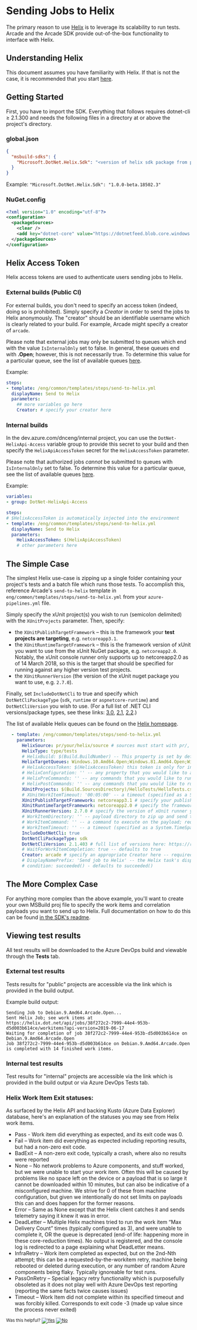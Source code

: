# Sending Jobs to Helix

The primary reason to use [Helix](/Documentation/Helix.md) is to leverage its scalability to run tests. Arcade and the Arcade SDK provide out-of-the-box functionality to interface with Helix.

## Understanding Helix

This document assumes you have familiarity with Helix. If that is not the case, it is recommended that you start [here](/Documentation/Helix.md).

## Getting Started

First, you have to import the SDK. Everything that follows requires dotnet-cli ≥ 2.1.300 and needs the following files in a directory at or above the project's directory.

### global.json

```json
{
  "msbuild-sdks": {
    "Microsoft.DotNet.Helix.Sdk": "<version of helix sdk package from package feed>"
  }
}
```

Example: `"Microsoft.DotNet.Helix.Sdk": "1.0.0-beta.18502.3"`

### NuGet.config

```xml
<?xml version="1.0" encoding="utf-8"?>
<configuration>
  <packageSources>
    <clear />
    <add key="dotnet-core" value="https://dotnetfeed.blob.core.windows.net/dotnet-core/index.json" />
  </packageSources>
</configuration>
```

## Helix Access Token

Helix access tokens are used to authenticate users sending jobs to Helix.

### External builds (Public CI)

For external builds, you don't need to specify an access token (indeed, doing so is prohibited). Simply specify a *Creator* in order to send the jobs to Helix anonymously. The "creator" should be an identifiable username which is clearly related to your build. For example, Arcade might specify a creator of `arcade`.

Please note that external jobs may only be submitted to queues which end with the value `IsInternalOnly` set to false. In general, these queues end with **.Open**; however, this is not necessarily true.  To determine this value for a particular queue, see the list of available queues [here](https://helix.dot.net/api/2018-03-14/info/queues).

Example:

```yaml
steps:
- template: /eng/common/templates/steps/send-to-helix.yml
  displayName: Send to Helix
  parameters:
    ## more variables go here
    Creator: # specify your creator here
```

### Internal builds

In the dev.azure.com/dnceng/internal project, you can use the `DotNet-HelixApi-Access` variable group to provide this secret to your build and then specify the `HelixApiAccessToken` secret for the `HelixAccessToken` parameter.

Please note that authorized jobs *cannot* be submitted to queues with `IsInternalOnly` set to false. To determine this value for a particular queue, see the list of available queues [here](https://helix.dot.net/api/2018-03-14/info/queues).

Example:

```yaml
variables:
- group: DotNet-HelixApi-Access

steps:
# $HelixAccessToken is automatically injected into the environment
- template: /eng/common/templates/steps/send-to-helix.yml
  displayName: Send to Helix
  parameters:
    HelixAccessToken: $(HelixApiAccessToken)
    # other parameters here
```

## The Simple Case

The simplest Helix use-case is zipping up a single folder containing your project's tests and a batch file which runs those tests. To accomplish this, reference Arcade's `send-to-helix` template in `eng/common/templates/steps/send-to-helix.yml` from your `azure-pipelines.yml` file.

Simply specify the xUnit project(s) you wish to run (semicolon delimited) with the `XUnitProjects` parameter. Then, specify:
* the `XUnitPublishTargetFramework` &ndash; this is the framework your **test projects are targeting**, e.g. `netcoreapp3.1`.
* the `XUnitRuntimeTargetFramework` &ndash; this is the framework version of xUnit you want to use from the xUnit NuGet package, e.g. `netcoreapp2.0`. Notably, the xUnit console runner only supports up to netcoreapp2.0 as of 14 March 2018, so this is the target that should be specified for running against any higher version test projects.
* the `XUnitRunnerVersion` (the version of the xUnit nuget package you want to use, e.g. `2.7.0`).

Finally, set `IncludeDotNetCli` to true and specify which `DotNetCliPackageType` (`sdk`, `runtime` or `aspnetcore-runtime`) and `DotNetCliVersion` you wish to use. (For a full list of .NET CLI versions/package types, see these links: [3.0](https://dotnet.microsoft.com/download/dotnet-core/3.0), [2.1](https://dotnet.microsoft.com/download/dotnet-core/2.1), [2.2](https://dotnet.microsoft.com/download/dotnet-core/2.2).)

The list of available Helix queues can be found on the [Helix homepage](https://helix.dot.net/).

```yaml
  - template: /eng/common/templates/steps/send-to-helix.yml
    parameters:
      HelixSource: pr/your/helix/source # sources must start with pr/, official/, prodcon/, or agent/
      HelixType: type/tests
      # HelixBuild: $(Build.BuildNumber) -- This property is set by default
      HelixTargetQueues: Windows.10.Amd64.Open;Windows.81.Amd64.Open;Windows.7.Amd64.Open # specify appropriate queues here; see https://helix.dot.net/ for a list of queues
      # HelixAccessToken: $(HelixAccessToken) this token is only for internal builds
      # HelixConfiguration: '' -- any property that you would like to attached to a job
      # HelixPreCommands: '' -- any commands that you would like to run prior to running your job
      # HelixPostCommands: '' -- any commands that you would like to run after running your job
      XUnitProjects: $(Build.SourcesDirectory)/HelloTests/HelloTests.csproj # specify your xUnit projects (semicolon delimited) here!
      # XUnitWorkItemTimeout: '00:05:00' -- a timeout (specified as a System.TimeSpan string) for all work items created from XUnitProjects
      XUnitPublishTargetFramework: netcoreapp3.1 # specify your publish target framework here
      XUnitRuntimeTargetFramework: netcoreapp2.0 # specify the framework you want to use for the xUnit runner
      XUnitRunnerVersion: 2.7.0 # specify the version of xUnit runner you wish to use here
      # WorkItemDirectory: '' -- payload directory to zip up and send to Helix; requires WorkItemCommand; incompatible with XUnitProjects
      # WorkItemCommand: '' -- a command to execute on the payload; requires WorkItemDirectory; incompatible with XUnitProjects
      # WorkItemTimeout: '' -- a timeout (specified as a System.TimeSpan string) for the work item command; requires WorkItemDirectory; incompatible with XUnitProjects
      IncludeDotNetCli: true
      DotNetCliPackageType: sdk
      DotNetCliVersion: 2.1.403 # full list of versions here: https://raw.githubusercontent.com/dotnet/core/main/release-notes/releases.json
      # WaitForWorkItemCompletion: true -- defaults to true
      Creator: arcade # specify an appropriate Creator here -- required for external builds
      # DisplayNamePrefix: 'Send job to Helix' -- the Helix task's display name in AzDO. Defaults to 'Send job to Helix'
      # condition: succeeded() - defaults to succeeded()
```

## The More Complex Case

For anything more complex than the above example, you'll want to create your own MSBuild proj file to specify the work items and correlation payloads you want to send up to Helix. Full documentation on how to do this can be found [in the SDK's readme](https://github.com/dotnet/arcade/blob/master/src/Microsoft.DotNet.Helix/Sdk/Readme.md).

## Viewing test results

All test results will be downloaded to the Azure DevOps build and viewable through the **Tests** tab.

### External test results

Tests results for "public" projects are accessible via the link which is provided in the build output.

Example build output:

```Text
Sending Job to Debian.9.Amd64.Arcade.Open...
Sent Helix Job; see work items at https://helix.dot.net/api/jobs/38f272c2-7999-44e4-953b-d5d003b614ce/workitems?api-version=2019-06-17
Waiting for completion of job 38f272c2-7999-44e4-953b-d5d003b614ce on Debian.9.Amd64.Arcade.Open
Job 38f272c2-7999-44e4-953b-d5d003b614ce on Debian.9.Amd64.Arcade.Open is completed with 14 finished work items.
```

### Internal test results

Test results for "internal" projects are accessible via the link which is provided in the build output or via Azure DevOps Tests tab.

### Helix Work Item Exit statuses:

As surfaced by the Helix API and backing Kusto (Azure Data Explorer) database, here's an explanation of the statuses you may see from Helix work items.

- Pass - Work item did everything as expected, and its exit code was 0.
- Fail – Work item did everything as expected including reporting results, but had a non-zero exit code.
- BadExit – A non-zero exit code, typically a crash, where also no results were reported
- None – No network problems to Azure components, and stuff worked, but we were unable to start your work item.  Often this will be caused by problems like no space left on the device or a payload that is so large it cannot be downloaded within 10 minutes, but can also be indicative of a misconfigured machine.  We strive for 0 of these from machine configuration, but given we intentionally do not set limits on payloads this can and does happen for the former reasons.
- Error – Same as None except that the Helix client catches it and sends telemetry saying it knew it was in error.
- DeadLetter – Multiple Helix machines tried to run the work item “Max Delivery Count” times (typically configured as 3), and were unable to complete it, OR the queue is deprecated (end-of life: happening more in these core-reduction times).   No output is registered, and the console log is redirected to a page explaining what DeadLetter means.
- InfraRetry – Work item completed as expected, but on the 2nd-Nth attempt; this can be a requested-by-the-workitem retry, machine being rebooted or deleted during execution, or any number of random Azure components being flaky.  Typically ignoreable for test runs.
- PassOnRetry – Special legacy retry functionality which is purposefully obsoleted as it does not play well with Azure DevOps test reporting (reporting the same facts twice causes issues)
- Timeout – Work Item did not complete within its specified timeout and was forcibly killed.  Corresponds to exit code -3 (made up value since the process never exited)



<!-- Begin Generated Content: Doc Feedback -->
<sub>Was this helpful? [![Yes](https://helix.dot.net/f/ip/5?p=Documentation%5CAzureDevOps%5CSendingJobsToHelix.md)](https://helix.dot.net/f/p/5?p=Documentation%5CAzureDevOps%5CSendingJobsToHelix.md) [![No](https://helix.dot.net/f/in)](https://helix.dot.net/f/n/5?p=Documentation%5CAzureDevOps%5CSendingJobsToHelix.md)</sub>
<!-- End Generated Content-->
